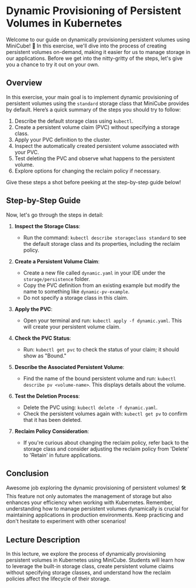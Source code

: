 # Dynamic Provisioning of Persistent Volumes in Kubernetes

Welcome to our guide on dynamically provisioning persistent volumes using MiniCube! 🚀 In this exercise, we'll dive into the process of creating persistent volumes on-demand, making it easier for us to manage storage in our applications. Before we get into the nitty-gritty of the steps, let's give you a chance to try it out on your own. 

## Overview

In this exercise, your main goal is to implement dynamic provisioning of persistent volumes using the `standard` storage class that MiniCube provides by default. Here’s a quick summary of the steps you should try to follow:

1. Describe the default storage class using `kubectl`.
2. Create a persistent volume claim (PVC) without specifying a storage class.
3. Apply your PVC definition to the cluster.
4. Inspect the automatically created persistent volume associated with your PVC.
5. Test deleting the PVC and observe what happens to the persistent volume.
6. Explore options for changing the reclaim policy if necessary.

Give these steps a shot before peeking at the step-by-step guide below!

## Step-by-Step Guide

Now, let's go through the steps in detail:

1. **Inspect the Storage Class**:
   - Run the command: `kubectl describe storageclass standard` to see the default storage class and its properties, including the reclaim policy.
  
2. **Create a Persistent Volume Claim**:
   - Create a new file called `dynamic.yaml` in your IDE under the `storage/persistence` folder.
   - Copy the PVC definition from an existing example but modify the name to something like `dynamic-pv-example`.
   - Do not specify a storage class in this claim.

3. **Apply the PVC**:
   - Open your terminal and run: `kubectl apply -f dynamic.yaml`. This will create your persistent volume claim.

4. **Check the PVC Status**:
   - Run: `kubectl get pvc` to check the status of your claim; it should show as "Bound."

5. **Describe the Associated Persistent Volume**:
   - Find the name of the bound persistent volume and run: `kubectl describe pv <volume-name>`. This displays details about the volume.

6. **Test the Deletion Process**:
   - Delete the PVC using: `kubectl delete -f dynamic.yaml`.
   - Check the persistent volumes again with: `kubectl get pv` to confirm that it has been deleted.

7. **Reclaim Policy Consideration**:
   - If you're curious about changing the reclaim policy, refer back to the storage class and consider adjusting the reclaim policy from 'Delete' to 'Retain' in future applications.

## Conclusion

Awesome job exploring the dynamic provisioning of persistent volumes! 🛠️ This feature not only automates the management of storage but also enhances your efficiency when working with Kubernetes. Remember, understanding how to manage persistent volumes dynamically is crucial for maintaining applications in production environments. Keep practicing and don't hesitate to experiment with other scenarios!

## Lecture Description

In this lecture, we explore the process of dynamically provisioning persistent volumes in Kubernetes using MiniCube. Students will learn how to leverage the built-in storage class, create persistent volume claims without specifying storage classes, and understand how the reclaim policies affect the lifecycle of their storage.